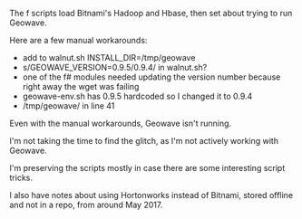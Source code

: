 The f scripts load Bitnami's Hadoop and Hbase, then set about trying to run Geowave.

Here are a few manual workarounds:
* add to walnut.sh INSTALL_DIR=/tmp/geowave
* s/GEOWAVE_VERSION=0.9.5/0.9.4/ in walnut.sh?
* one of the f# modules needed updating the version number because right away the wget was failing
* geowave-env.sh has 0.9.5 hardcoded so I changed it to 0.9.4
* /tmp/geowave/ in line 41

Even with the manual workarounds, Geowave isn't running.

I'm not taking the time to find the glitch, as I'm not actively working with Geowave.

I'm preserving the scripts mostly in case there are some interesting script tricks.

I also have notes about using Hortonworks instead of Bitnami, stored offline and not in a repo, from around May 2017.
